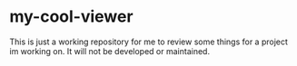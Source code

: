 # my-cool-viewer
This is just a working repository for me to review some things for a project im working on. It will not be developed or maintained.
